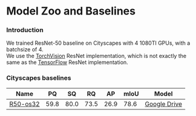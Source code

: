 # Model Zoo and Baselines

### Introduction
We trained ResNet-50 baseline on Cityscapes with 4 1080TI GPUs, with a batchsize of 4.  
We use the [TorchVision](https://github.com/pytorch/vision/blob/master/torchvision/models/resnet.py)
ResNet implementation, which is not exactly the same as the 
[TensorFlow](https://github.com/tensorflow/models/blob/master/research/deeplab/core/resnet_v1_beta.py) 
ResNet implementation.

### Cityscapes baselines
| Name    | PQ   | SQ   | RQ   | AP   | mIoU | Model |
| ------- | ---- | ---- | ---- | ---- | ---- | ----- |
| [R50-os32](configs/panoptic_deeplab_R50_os32_cityscapes.yaml)| 59.8 | 80.0 | 73.5 | 26.9 | 78.6 | [Google Drive](https://drive.google.com/file/d/1IhZXtLpVkzhH4S2k27zARM8kUI7G6Hfn/view?usp=sharing) |
